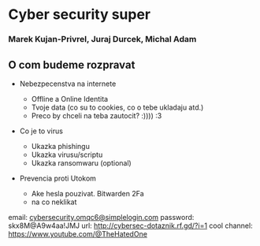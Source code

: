 # Cyber security super
### Marek Kujan-Privrel, Juraj Durcek, Michal Adam

## O com budeme rozpravat
* Nebezpecenstva na internete
  * Offline a Online Identita
  * Tvoje data (co su to cookies, co o tebe ukladaju atd.)
  * Preco by chceli na teba zautocit? :)))) :3

* Co je to virus
  * Ukazka phishingu
  * Ukazka virusu/scriptu
  * Ukazka ransomwaru (optional)

* Prevencia proti Utokom
  * Ake hesla pouzivat. Bitwarden 2Fa
  * na co neklikat

email: cybersecurity.omqc6@simplelogin.com
password: skx8M@A9w4aa!JMJ
url: http://cybersec-dotaznik.rf.gd/?i=1
cool channel: https://www.youtube.com/@TheHatedOne